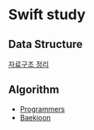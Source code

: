 # Swift study

## Data Structure
[자료구조 정리](https://github.com/yy0867/swift-study/tree/master/DataStructure/DataStructure)

## Algorithm
- [Programmers](https://github.com/yy0867/swift-study/tree/master/Algorithm/Programmers)
- [Baekjoon](https://github.com/yy0867/swift-study/tree/master/Algorithm/Baekjoon)
